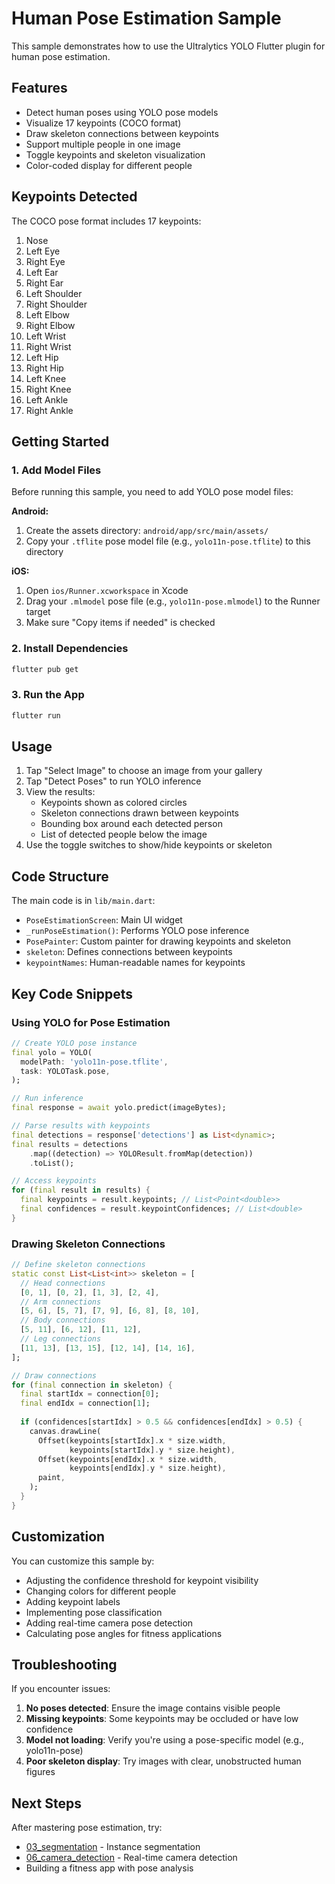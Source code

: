 # Human Pose Estimation Sample

This sample demonstrates how to use the Ultralytics YOLO Flutter plugin for human pose estimation.

## Features

- Detect human poses using YOLO pose models
- Visualize 17 keypoints (COCO format)
- Draw skeleton connections between keypoints
- Support multiple people in one image
- Toggle keypoints and skeleton visualization
- Color-coded display for different people

## Keypoints Detected

The COCO pose format includes 17 keypoints:
1. Nose
2. Left Eye
3. Right Eye
4. Left Ear
5. Right Ear
6. Left Shoulder
7. Right Shoulder
8. Left Elbow
9. Right Elbow
10. Left Wrist
11. Right Wrist
12. Left Hip
13. Right Hip
14. Left Knee
15. Right Knee
16. Left Ankle
17. Right Ankle

## Getting Started

### 1. Add Model Files

Before running this sample, you need to add YOLO pose model files:

**Android:**
1. Create the assets directory: `android/app/src/main/assets/`
2. Copy your `.tflite` pose model file (e.g., `yolo11n-pose.tflite`) to this directory

**iOS:**
1. Open `ios/Runner.xcworkspace` in Xcode
2. Drag your `.mlmodel` pose file (e.g., `yolo11n-pose.mlmodel`) to the Runner target
3. Make sure "Copy items if needed" is checked

### 2. Install Dependencies

```bash
flutter pub get
```

### 3. Run the App

```bash
flutter run
```

## Usage

1. Tap "Select Image" to choose an image from your gallery
2. Tap "Detect Poses" to run YOLO inference
3. View the results:
   - Keypoints shown as colored circles
   - Skeleton connections drawn between keypoints
   - Bounding box around each detected person
   - List of detected people below the image
4. Use the toggle switches to show/hide keypoints or skeleton

## Code Structure

The main code is in `lib/main.dart`:

- `PoseEstimationScreen`: Main UI widget
- `_runPoseEstimation()`: Performs YOLO pose inference
- `PosePainter`: Custom painter for drawing keypoints and skeleton
- `skeleton`: Defines connections between keypoints
- `keypointNames`: Human-readable names for keypoints

## Key Code Snippets

### Using YOLO for Pose Estimation

```dart
// Create YOLO pose instance
final yolo = YOLO(
  modelPath: 'yolo11n-pose.tflite',
  task: YOLOTask.pose,
);

// Run inference
final response = await yolo.predict(imageBytes);

// Parse results with keypoints
final detections = response['detections'] as List<dynamic>;
final results = detections
    .map((detection) => YOLOResult.fromMap(detection))
    .toList();

// Access keypoints
for (final result in results) {
  final keypoints = result.keypoints; // List<Point<double>>
  final confidences = result.keypointConfidences; // List<double>
}
```

### Drawing Skeleton Connections

```dart
// Define skeleton connections
static const List<List<int>> skeleton = [
  // Head connections
  [0, 1], [0, 2], [1, 3], [2, 4],
  // Arm connections
  [5, 6], [5, 7], [7, 9], [6, 8], [8, 10],
  // Body connections
  [5, 11], [6, 12], [11, 12],
  // Leg connections
  [11, 13], [13, 15], [12, 14], [14, 16],
];

// Draw connections
for (final connection in skeleton) {
  final startIdx = connection[0];
  final endIdx = connection[1];
  
  if (confidences[startIdx] > 0.5 && confidences[endIdx] > 0.5) {
    canvas.drawLine(
      Offset(keypoints[startIdx].x * size.width, 
             keypoints[startIdx].y * size.height),
      Offset(keypoints[endIdx].x * size.width,
             keypoints[endIdx].y * size.height),
      paint,
    );
  }
}
```

## Customization

You can customize this sample by:

- Adjusting the confidence threshold for keypoint visibility
- Changing colors for different people
- Adding keypoint labels
- Implementing pose classification
- Adding real-time camera pose detection
- Calculating pose angles for fitness applications

## Troubleshooting

If you encounter issues:

1. **No poses detected**: Ensure the image contains visible people
2. **Missing keypoints**: Some keypoints may be occluded or have low confidence
3. **Model not loading**: Verify you're using a pose-specific model (e.g., yolo11n-pose)
4. **Poor skeleton display**: Try images with clear, unobstructed human figures

## Next Steps

After mastering pose estimation, try:
- [03_segmentation](../03_segmentation/) - Instance segmentation
- [06_camera_detection](../06_camera_detection/) - Real-time camera detection
- Building a fitness app with pose analysis